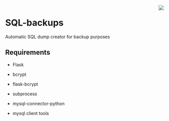 <img align="right" display="flex" src="https://sonarcloud.io/api/project_badges/quality_gate?project=Toomas633_SQL-backups">

# SQL-backups

Automatic SQL dump creator for backup purposes


## Requirements

* Flask
* bcrypt
* flask-bcrypt
* subprocess
* mysql-connector-python


* mysql client tools
